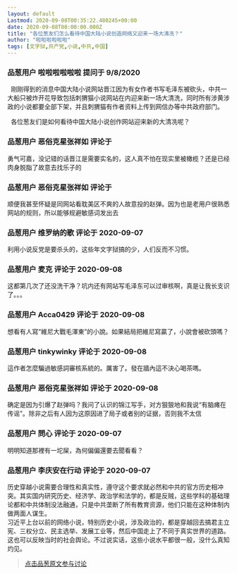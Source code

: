 ```yaml
---
layout: default
Lastmod: 2020-09-08T00:35:22.480245+00:00
date: 2020-09-08T00:00:00.000Z
title: "各位葱友们怎么看待中国大陆小说创造网络又迎来一场大清冼？"
author: "啦啦啦啦啦啦"
tags: [文字狱,共产党,小说,中共,中国]
---
```



### 品葱用户 **啦啦啦啦啦啦** 提问于 9/8/2020
    
  刚刚得到的消息中国大陆小说网站晋江因为有女作者书写毛泽东被砍头，中共一大船只被炸开花导致包括刺猬猫小说网站在内迎来新一场大清洗，同时所有涉黄涉政的小说都要全部下架，并且刺猬猫有作者资料上传到网信办等中共政府部门。  
  
  各位葱友们是如何看待中国大陆小说创作网站迎来新的大清冼呢？
    
                

### 品葱用户 **恶俗克星张祥如** 评论于 
        
勇气可嘉，没记错的话晋江是需要实名的，这人真不怕在现实里被橄榄？还是已经肉身脱脂了故意去找乐子的
        
                

### 品葱用户 **恶俗克星张祥如** 评论于 
        
顺便我甚至怀疑是同网站看耽美区不爽的人故意投的赵弹。因为也是老用户很熟悉网站的规则，所以能够规避敏感词发出去
        
                

### 品葱用户 **维罗纳的歌** 评论于 2020-09-07
        
利用小说反党是要杀头的，这些年文字狱搞的少，人们反而不习惯。
        
                

### 品葱用户 **麦克** 评论于 2020-09-08
        
这都第几次了还没洗干净？坑内还有网站写毛泽东可以过审核啊，真是让我长支识了。。。
        
                

### 品葱用户 **Acca0429** 评论于 2020-09-08
        
想看有人寫“維尼大戰毛澤東”的小說。如果結局把維尼寫贏了，小說會被砍頭嗎？
        
                

### 品葱用户 **tinkywinky** 评论于 2020-09-08
        
這作者怎麼騙過敏感詞審核系統的。厲害了。發在牆內這不決心喝茶嗎。
        
                

### 品葱用户 **恶俗克星张祥如** 评论于 2020-09-08
        
确定是因为引爆了赵弹吗？我问了认识的锦江写手，对方狠狠地和我说“有脑瘫在传谣”。除非之后有人因为这原因进了局子或者别的证据，否则我不太信
        
                

### 品葱用户 **問心** 评论于 2020-09-07
        
明明知道那裡有一坨屎，為何偏偏還要去聞看看？
        
                

### 品葱用户 **李庆安在行动** 评论于 2020-09-07
        
历史穿越小说需要合理性和真实性，遵守这个要求就必然和中共的官方历史相冲突。其实国内研究历史、经济学、政治学和法学的，都是反贼，这些学科的基础理论都和中共体制没法融通，只是中共垄断了所有教育资源，他们只能在这种体制内做两面人谋生。  
习近平上台以前的网络小说，特别历史小说，涉及政治的，都是穿越回去搞君主立宪、三权分立、民主选举、发展工业等，然后中国走上了不同于真实世界的道路。这也可以反映当时的社会舆论。不过说实话，这些小说水平都很一般，没什么真知灼见。
        
                





> [点击品葱原文参与讨论](https://pincong.rocks/question/30721)

